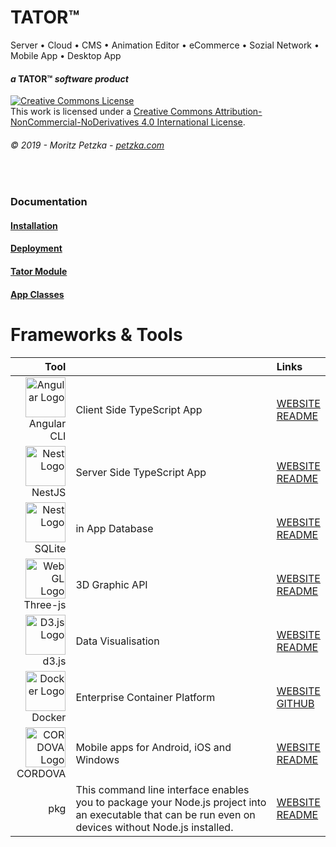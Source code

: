 # TATOR&trade; 
Server • Cloud • CMS • Animation Editor •  eCommerce • Sozial Network • Mobile App • Desktop App

#### *a* TATOR&trade; *software product*
<a rel="license" href="http://creativecommons.org/licenses/by-nc-nd/4.0/"><img alt="Creative Commons License" style="border-width:0" src="https://i.creativecommons.org/l/by-nc-nd/4.0/88x31.png" /></a><br />This work is licensed under a <a rel="license" href="http://creativecommons.org/licenses/by-nc-nd/4.0/">Creative Commons Attribution-NonCommercial-NoDerivatives 4.0 International License</a>.
###### *© 2019 - Moritz Petzka - [petzka.com](https://petzka.com/)*

<br>

### Documentation
#### [Installation](./documentation/installation.md)
#### [Deployment](./documentation/deployment.md)
#### [Tator Module](./documentation/tator-module.md)
#### [App Classes](./documentation/app-classes.md)


# Frameworks & Tools
| Tool |  | Links |
|    ---:| :---          | :---         |
| <img src="https://angular.io/assets/images/logos/angular/angular.svg" height="64"  alt="Angular Logo" /><br>Angular CLI | Client Side TypeScript App | [WEBSITE](https://angular.io)<br> [README](https://github.com/angular/angular-cli/blob/master/README.md)|
| <img src="https://nestjs.com/img/logo_text.svg" height="64" alt="Nest Logo" /><br>NestJS| Server Side TypeScript App | [WEBSITE](http://nestjs.com/)<br> [README](https://github.com/angular/angular-cli/blob/master/README.md)|
| <img src="https://upload.wikimedia.org/wikipedia/commons/1/19/SQLite_Logo_4.png" height="64" alt="Nest Logo" /><br>SQLite| in App Database | [WEBSITE](http://nestjs.com/)<br> [README](https://github.com/angular/angular-cli/blob/master/README.md)|
| <img src="https://upload.wikimedia.org/wikipedia/commons/thumb/2/25/WebGL_Logo.svg/1199px-WebGL_Logo.svg.png" height="64"  alt="WebGL Logo" /><br>Three-js | 3D Graphic API | [WEBSITE](https://threejs.org/)<br> [README](https://github.com/mrdoob/three.js/blob/dev/README.md)|
| <img src="https://raw.githubusercontent.com/d3/d3-logo/master/d3.png" height="64"  alt="D3.js Logo" /><br>d3.js | Data Visualisation  | [WEBSITE](https://d3js.org/)<br> [README](https://github.com/mrdoob/three.js/blob/dev/README.md)|
| <img src="https://upload.wikimedia.org/wikipedia/commons/4/4e/Docker_%28container_engine%29_logo.svg" height="64"  alt="Docker Logo" /><br>Docker| Enterprise Container Platform | [WEBSITE](https://docker.com/)<br> [GITHUB](https://github.com/docker)|
| <img src="https://cordova.apache.org/static/img/cordova_bot.png" height="64"  alt="CORDOVA Logo" /><br>CORDOVA | Mobile apps for Android, iOS and Windows | [WEBSITE](https://cordova.apache.org)<br> [README](https://github.com/apache/cordova-cli/blob/master/README.md)|
| pkg | This command line interface enables you to package your Node.js project into an executable that can be run even on devices without Node.js installed. | [WEBSITE](https://github.com/zeit/pkg)<br> [README](https://github.com/zeit/pkg/blob/master/README.md)|

